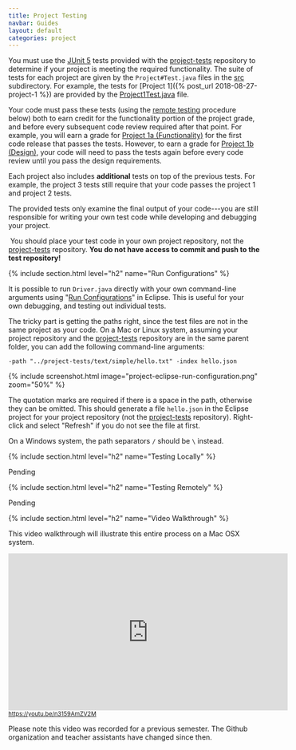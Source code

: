 ```yaml
---
title: Project Testing
navbar: Guides
layout: default
categories: project
---
```


You must use the [JUnit 5](https://junit.org/junit5/) tests provided with the [project-tests](https://github.com/usf-cs212-fall2018/project-tests) repository to determine if your project is meeting the required functionality. The suite of tests for each project are given by the `Project#Test.java` files in the [src](https://github.com/usf-cs212-fall2018/project-tests/tree/master/src) subdirectory. For example, the tests for [Project 1]({% post_url 2018-08-27-project-1 %}) are provided by the [Project1Test.java](https://github.com/usf-cs212-fall2018/project-tests/blob/master/src/Project1Test.java) file.

Your code must pass these tests (using the [remote testing](#testing-remotely) procedure below) both to earn credit for the functionality portion of the project grade, and before every subsequent code review required after that point. For example, you will earn a grade for [Project 1a (Functionality)](https://usfca.instructure.com/courses/1579367/assignments/6779382) for the first code release that passes the tests. However, to earn a grade for [Project 1b (Design)](https://usfca.instructure.com/courses/1579367/assignments/6779384), your code will need to pass the tests again before every code review until you pass the design requirements.

Each project also includes **additional** tests on top of the previous tests. For example, the project 3 tests still require that your code passes the project 1 and project 2 tests.

The provided tests only examine the final output of your code---you are still responsible for writing your own test code while developing and debugging your project.

<article class="message is-warning">
  <div class="message-body">
    <i class="fas fa-exclamation-triangle"></i>&nbsp;You should place your test code in your own project repository, not the <a href="https://github.com/usf-cs212-fall2018/project-tests">project-tests</a> repository. <strong>You do not have access to commit and push to the test repository!</strong>
  </div>
</article>

{% include section.html level="h2" name="Run Configurations" %}

It is possible to run `Driver.java` directly with your own command-line arguments using "[Run Configurations](http://help.eclipse.org/photon/topic/org.eclipse.jdt.doc.user/tasks/tasks-java-local-configuration.htm)" in Eclipse. This is useful for your own debugging, and testing out individual tests.

The tricky part is getting the paths right, since the test files are not in the same project as your code. On a Mac or Linux system, assuming your project repository and the [project-tests](https://github.com/usf-cs212-fall2018/project-tests) repository are in the same parent folder, you can add the following command-line arguments:

```
-path "../project-tests/text/simple/hello.txt" -index hello.json
```

{% include screenshot.html image="project-eclipse-run-configuration.png" zoom="50%" %}

The quotation marks are required if there is a space in the path, otherwise they can be omitted. This should generate a file `hello.json` in the Eclipse project for your project repository (not the [project-tests](https://github.com/usf-cs212-fall2018/project-tests) repository). Right-click and select "Refresh" if you do not see the file at first.

On a Windows system, the path separators `/` should be `\` instead.

{% include section.html level="h2" name="Testing Locally" %}

Pending

{% include section.html level="h2" name="Testing Remotely" %}

Pending

{% include section.html level="h2" name="Video Walkthrough" %}

<p>This video walkthrough will illustrate this entire process on a Mac OSX system.</p>

<div>
  <iframe width="560" height="315" src="https://www.youtube.com/embed/n3159AmZV2M?rel=0" frameborder="0" allow="autoplay; encrypted-media" allowfullscreen></iframe>
  <br/>
  <small><a href="https://youtu.be/n3159AmZV2M"><i class="fab fa-youtube"></i> https://youtu.be/n3159AmZV2M</a></small>
</div>

<p>Please note this video was recorded for a previous semester. The Github organization and teacher assistants have changed since then.</p>

